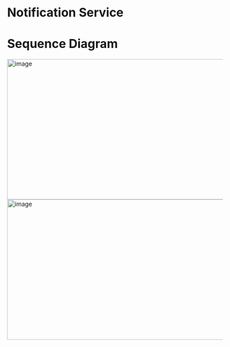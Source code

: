 # Notification Service


# Sequence Diagram

<img width="788" height="328" alt="image" src="https://github.com/user-attachments/assets/ce5f52ec-60ff-4876-9874-b4621649dc78" />
<img width="788" height="328" alt="image" src="https://github.com/user-attachments/assets/83e2aeb4-8b71-4479-8508-091e419b7908" />
